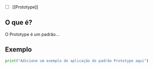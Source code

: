 
- [ ] [[Prototype]]
## O que é?
O Prototype é um padrão...

## Exemplo
```python
print("Adicione um exemplo de aplicação do padrão Prototype aqui")
```